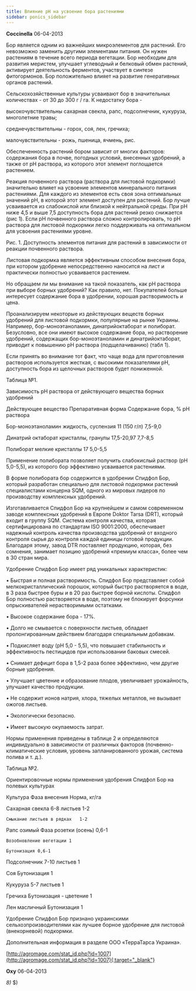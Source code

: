 ```yaml
---
title: Влияние рН на усвоение бора растениями
sidebar: ponics_sidebar
---
```


**Coccinella** 06-04-2013

Бор является одним из важнейших микроэлементов для растений. Его невозможно заменить другими элементами питания. Он нужен растениям в течение всего периода вегетации. Бор необходим для развития меристем, улучшает углеводный и белковый обмен растений, активирует деятельность ферментов, участвует в синтезе фитогормонов. Бор положительно влияет на развитие генеративных органов растений. 

Сельскохозяйственные культуры усваивают бор в значительных количествах - от 30 до 300 г / га. К недостатку бора - 

высокочувствительны сахарная свекла, рапс, подсолнечник, кукуруза, многолетние травы; 

среднечувствительны - горох, соя, лен, гречиха; 

малочувствительны - рожь, пшеница, ячмень, рис. 

Обеспеченность растений бором зависит от многих факторов: содержания бора в почве, погодных условий, внесенных удобрений, а также от рН раствора, из которого этот элемент поглощается растением. 

Реакция почвенного раствора (раствора для листовой подкормки) значительно влияет на усвоение элементов минерального питания растениями. Для каждого из элементов есть своя зона оптимальных значений рН, в которой этот элемент доступен для растений. Бор лучше усваивается из слабокислой или близкой к нейтральной среды. При рН ниже 4,5 и выше 7,5 доступность бора для растений резко снижается (рис 1). Если рН почвенного раствора сложно контролировать, то рН раствора для листовой подкормки легко поддерживать на оптимальном для усвоения растениями уровне. 

Рис. 1. Доступность элементов питания для растений в зависимости от реакции почвенного раствора. 

Листовая подкормка является эффективным способом внесения бора, при котором удобрение непосредственно наносится на лист и практически полностью усваивается растением. 

Но обращаем ли мы внимание на такой показатель, как рН раствора при выборе борных удобрений? Как правило, нет. Покупателей больше интересует содержание бора в удобрении, хорошая растворимость и цена. 

Проанализируем некоторые из действующих веществ борных удобрений для листовой подкормки, популярные на рынке Украины. Например, бор-моноэтаноламин, динатрийоктаборат и полиборат. Безусловно, все они имеют высокое содержание бора, но растворение удобрений, содержащих бор-моноэтаноламин и динатрийоктаборат, приводит к повышению рН раствора (подщелачиванию) (табл 1). 

Если принять во внимание тот факт, что чаще вода для приготовления растворов используется жесткая, с высокими показателями рН, доступность бора из щелочных растворов будет пониженной. 

Таблица №1.

Зависимость рН раствора от действующего вещества борных удобрений

Действующее вещество	Препаративная форма	Содержание бора, %	рН раствора

Бор-моноэтаноламин	жидкость, суспензия	11 (150 г/л)	7,5-9,0

Динатрий октаборат	кристаллы, гранулы	17,5-20,97	7,7-8,5

Полиборат	мелкие кристаллы	17	5,0-5,5

Применение полибората позволяет получить слабокислый раствор (рН 5,0-5,5), из которого бор эффективно усваивается растениями. 

В форме полибората бор содержится в удобрении Спидфол Бор, который разработан специально для листовой подкормки растений специалистами концерна SQM, одного из мировых лидеров по производству комплексных удобрений. 

Изготавливается Спидфол Бор на крупнейшем и самом современном заводе комплексных удобрений в Европе Doktor Tarsa (DRT), который входит в группу SQM. Система контроля качества, которая сертифицирована по стандартам ISO 9001:2000, обеспечивает надежный контроль качества производства удобрений от входного контроля сырья до контроля каждой единицы готовой продукции. Благодаря этому, завод DTR поставляет продукцию, которая, без сомнения, занимает позицию удобрений «премиум класса», более чем в 30 стран мира. 

Удобрение Спидфол Бор имеет ряд уникальных характеристик:

•	Быстрая и полная растворимость. Спидфол Бор представляет собой мелкокристаллический порошок, который быстро растворяется в воде, в 3 раза быстрее буры и в 20 раз быстрее борной кислоты. Спидфол Бор полностью растворяется в воде, поэтому не блокирует форсунки опрыскивателей нерастворимыми остатками. 

•	Высокое содержание бора - 17%. 

•	Долго не смывается с поверхности листьев, обладает пролонгированным действием благодаря специальным добавкам. 

•	Подкисляет воду (рН 5,0 - 5,5), что повышает стабильность и эффективность пестицидов при использовании баковых смесей. 

•	Снимает дефицит бора в 1,5-2 раза более эффективно, чем другие борные удобрения. 

•	Улучшает цветение и образование плодов, увеличивает урожайность, улучшает качество продукции. 

•	Не содержит ионов натрия, хлора, тяжелых металлов, не вызывает ожогов листьев. 

•	Экологически безопасно. 

•	Имеет высокую окупаемость затрат. 

Нормы применения приведены в таблице 2 и определяются индивидуально в зависимости от различных факторов (почвенно-климатические условия, уровень запланированного урожая, система полива и т. д.). 

Таблица №2.

Ориентировочные нормы применения удобрения Спидфол Бор на полевых культурах

Культура	Фаза внесения	Норма, кг/га

Сахарная свекла	6-8 листьев	1-2

	Смыкание листьев в рядках	1-2

Рапс озимый	Фаза розетки (осень)	0,6-1

	Возобновление вегетации	1

	Бутонизация	0,6-1

Подсолнечник	7-10 листьев	1

Соя	Бутонизация	1

Кукуруза	5-7 листьев	1

Гречиха	Бутонизация - цветение	1

Лен масличный	Бутонизация	1

Удобрение Спидфол Бор признано украинскими сельхозпроизводителями как лучшее борное удобрение для листовой (внекорневой) подкормки. 

Дополнительная информация в разделе ООО «ТерраТарса Украина». 

[http://agromage.com/stat_id.php?id=1007](http://agromage.com/stat_id.php?id=1007){:target="_blank"}


**Oxy** 06-04-2013

 *8)* $) 


